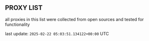 ## PROXY LIST

all proxies in this list were collected from open sources and tested for functionality

last update: `2025-02-22 05:03:51.134122+00:00` UTC